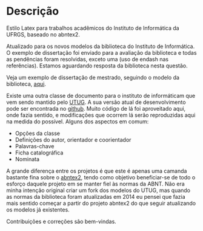 # Descrição #

Estilo Latex para trabalhos acadêmicos do Instituto de Informática da UFRGS, baseado no abntex2. 

Atualizado para os novos modelos da biblioteca do Instituto de Informática. O exemplo de dissertação foi enviado para a avaliação da biblioteca e todas as pendências foram resolvidas, exceto uma (uso de endash nas referências). Estamos aguardando resposta da biblioteca nesta questão.

Veja um exemplo de dissertação de mestrado, seguindo o modelo da biblioteca, [aqui](http://inf.ufrgs.br/~rarlerm/infufrgs/modelodissertacao.pdf).

Existe uma outra classe de documento para o instituto de informáticam que vem sendo mantido pelo [UTUG](http://www.inf.ufrgs.br/utug/). A sua versão atual de desenvolvimento pode ser encontrada no [github](https://github.com/schnorr/iiufrgs).
Muito código de lá foi aproveitado aqui, onde fazia sentido, e modificações que ocorrem lá serão reproduzidas aqui na medida do possível.
Alguns dos aspectos em comum:

- Opções da classe
- Definições do autor, orientador e coorientador
- Palavras-chave
- Ficha catalográfica
- Nominata

A grande diferença entre os projetos é que este é apenas uma camanda bastante fina sobre o [abntex2](https://abntex.github.io/abntex2/), tendo como objetivo beneficiar-se de todo o esforço daquele projeto em se manter fiel às normas da ABNT.
Não era minha intenção original criar um fork dos modelos do UTUG, mas quando as normas da biblioteca foram atualizadas em 2014 eu pensei que fazia mais sentido começar a partir do projeto abntex2 do que seguir atualizando os modelos já existentes.

Contribuições e correções são bem-vindas.
